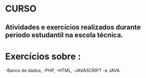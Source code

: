 # CURSO
## Atividades e exercícios realizados durante período estudantil na escola técnica.

# Exercícios sobre : 
-Banco de dados,
-PHP,
-HTML,
-JAVASCRIPT
-e JAVA.
